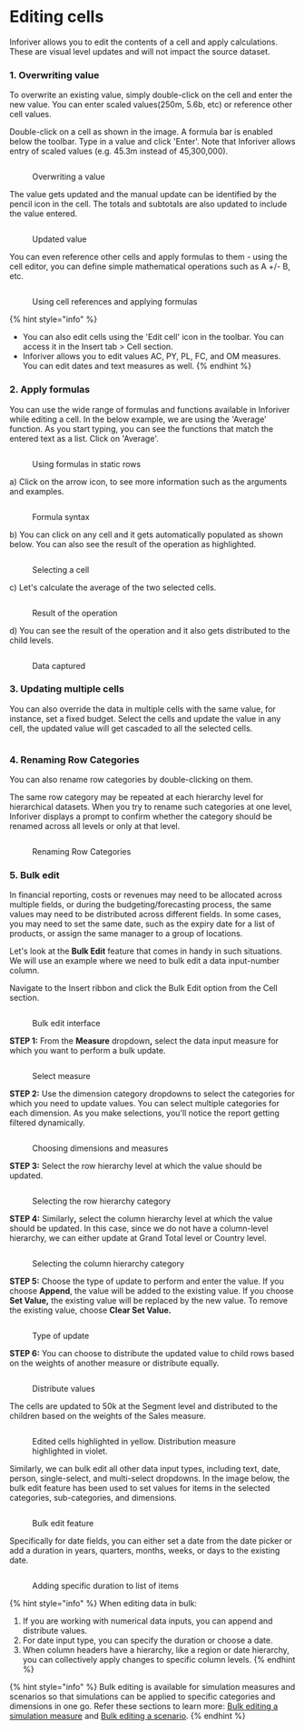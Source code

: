 # Editing cells

Inforiver allows you to edit the contents of a cell and apply calculations. These are visual level updates and will not impact the source dataset.

### 1. Overwriting value

To overwrite an existing value, simply double-click on the cell and enter the new value. You can enter scaled values(250m, 5.6b, etc) or reference other cell values.

Double-click on a cell as shown in the image. A formula bar is enabled below the toolbar. Type in a value and click 'Enter'. Note that Inforiver allows entry of scaled values (e.g. 45.3m instead of 45,300,000).

<figure><img src="../../.gitbook/assets/image (321).png" alt=""><figcaption><p>Overwriting a value</p></figcaption></figure>

The value gets updated and the manual update can be identified by the pencil icon in the cell. The totals and subtotals are also updated to include the value entered.&#x20;

<figure><img src="../../.gitbook/assets/image (322).png" alt=""><figcaption><p>Updated value</p></figcaption></figure>

You can even reference other cells and apply formulas to them - using the cell editor, you can define simple mathematical operations such as A +/- B, etc.

<figure><img src="../../.gitbook/assets/image (320).png" alt=""><figcaption><p>Using cell references and applying formulas</p></figcaption></figure>

{% hint style="info" %}
* You can also edit cells using the 'Edit cell' icon in the toolbar. You can access it in the Insert tab > Cell section.&#x20;
* Inforiver allows you to edit values AC, PY, PL, FC, and OM measures. You can edit dates and text measures as well.
{% endhint %}

### 2. Apply formulas

&#x20; You can use the wide range of formulas and functions available in Inforiver while editing a cell. In the below example, we are using the 'Average' function. As you start typing, you can see the functions that match the entered text as a list. Click on 'Average'.

<figure><img src="../../.gitbook/assets/4.3.9 Static rows.png" alt=""><figcaption><p>Using formulas in static rows</p></figcaption></figure>

a) Click on the arrow icon, to see more information such as the arguments and examples.

<figure><img src="../../.gitbook/assets/4.3.10 Static rows.png" alt=""><figcaption><p>Formula syntax</p></figcaption></figure>

b) You can click on any cell and it gets automatically populated as shown below. You can also see the result of the operation as highlighted.

<figure><img src="../../.gitbook/assets/4.3.11 Static rows.png" alt=""><figcaption><p>Selecting a cell</p></figcaption></figure>

c) Let's calculate the average of the two selected cells.

<figure><img src="../../.gitbook/assets/4.3.12 Static rows.png" alt=""><figcaption><p>Result of the operation</p></figcaption></figure>

d) You can see the result of the operation and it also gets distributed to the child levels.&#x20;

<figure><img src="../../.gitbook/assets/4.3.13 Static rows.png" alt=""><figcaption><p>Data captured</p></figcaption></figure>

### 3. Updating multiple cells

You can also override the data in multiple cells with the same value, for instance, set a fixed budget. Select the cells and update the value in any cell, the updated value will get cascaded to all the selected cells.

<figure><img src="../../.gitbook/assets/image (310).png" alt=""><figcaption></figcaption></figure>

### 4. Renaming Row Categories

You can also rename row categories by double-clicking on them.&#x20;

The same row category may be repeated at each hierarchy level for hierarchical datasets. When you try to rename such categories at one level, Inforiver displays a prompt to confirm whether the category should be renamed across all levels or only at that level.

<figure><img src="../../.gitbook/assets/image (8) (1) (1) (1) (1) (1) (1) (1) (1).png" alt=""><figcaption><p>Renaming Row Categories</p></figcaption></figure>

### 5. Bulk edit

In financial reporting, costs or revenues may need to be allocated across multiple fields, or during the budgeting/forecasting process, the same values may need to be distributed across different fields. In some cases, you may need to set the same date, such as the expiry date for a list of products, or assign the same manager to a group of locations.

Let's look at the **Bulk Edit** feature that comes in handy in such situations. We will use an example where we need to bulk edit a data input-number column.

Navigate to the Insert ribbon and click the Bulk Edit option from the Cell section.

<figure><img src="../../.gitbook/assets/image (1) (14).png" alt=""><figcaption><p>Bulk edit interface</p></figcaption></figure>

**STEP 1:** From the **Measure** dropdow&#x6E;**,** select the data input measure for which you want to perform a bulk update.

<figure><img src="../../.gitbook/assets/image (2) (13).png" alt=""><figcaption><p>Select measure</p></figcaption></figure>

**STEP 2:** Use the dimension category dropdowns to select the categories for which you need to update values. You can select multiple categories for each dimension. As you make selections, you'll notice the report getting filtered dynamically.

<figure><img src="../../.gitbook/assets/Untitled Project (1).gif" alt=""><figcaption><p>Choosing dimensions and measures</p></figcaption></figure>

**STEP 3:** Select the row hierarchy level at which the value should be updated.&#x20;

<figure><img src="../../.gitbook/assets/image (7) (12).png" alt=""><figcaption><p>Selecting the row hierarchy category</p></figcaption></figure>

**STEP 4:** Similarl&#x79;**,** select the column hierarchy level at which the value should be updated. In this case, since we do not have a column-level hierarchy, we can either update at Grand Total level or Country level.

<figure><img src="../../.gitbook/assets/image (8) (10).png" alt=""><figcaption><p>Selecting the column hierarchy category</p></figcaption></figure>

**STEP 5:** Choose the type of update to perform and enter the value. If you choose **Append**, the value will be added to the existing value. If you choose **Set Value,** the existing value will be replaced by the new value. To remove the existing value, choose **Clear Set Value.**

<figure><img src="../../.gitbook/assets/image (9) (8).png" alt=""><figcaption><p>Type of update</p></figcaption></figure>

**STEP 6:** You can choose to distribute the updated value to child rows based on the weights of another measure or distribute equally.

<figure><img src="../../.gitbook/assets/image (10) (7).png" alt=""><figcaption><p>Distribute values</p></figcaption></figure>

The cells are updated to 50k at the Segment level and distributed to the children based on the weights of the Sales measure.

<figure><img src="../../.gitbook/assets/image (11) (8).png" alt=""><figcaption><p>Edited cells highlighted in yellow. Distribution measure highlighted in violet.</p></figcaption></figure>

Similarly, we can bulk edit all other data input types, including text, date, person, single-select, and multi-select dropdowns. In the image below, the bulk edit feature has been used to set values for items in the selected categories, sub-categories, and dimensions.

<figure><img src="../../.gitbook/assets/bulk edit all data input.png" alt=""><figcaption><p>Bulk edit feature</p></figcaption></figure>

Specifically for date fields, you can either set a date from the date picker or add a duration in years, quarters, months, weeks, or days to the existing date.

<figure><img src="../../.gitbook/assets/bulk edit add duration.gif" alt=""><figcaption><p>Adding specific duration to list of items</p></figcaption></figure>

{% hint style="info" %}
When editing data in bulk:

1. If you are working with numerical data inputs, you can append and distribute values.
2. For date input type, you can specify the duration or choose a date.
3. When column headers have a hierarchy, like a region or date hierarchy, you can collectively apply changes to specific column levels.
{% endhint %}

{% hint style="info" %}
Bulk editing is available for simulation measures and scenarios so that simulations can be applied to specific categories and dimensions in one go. Refer these sections to learn more: [Bulk editing a simulation measure](what-if-analysis-and-simulations.md#id-3.-bulk-editing-a-simulation-measure) and [Bulk editing a scenario](../7.-planning-budgeting-and-forecasting/scenarios-enterprise-only.md#iv-bulk-editing-a-scenario).
{% endhint %}
